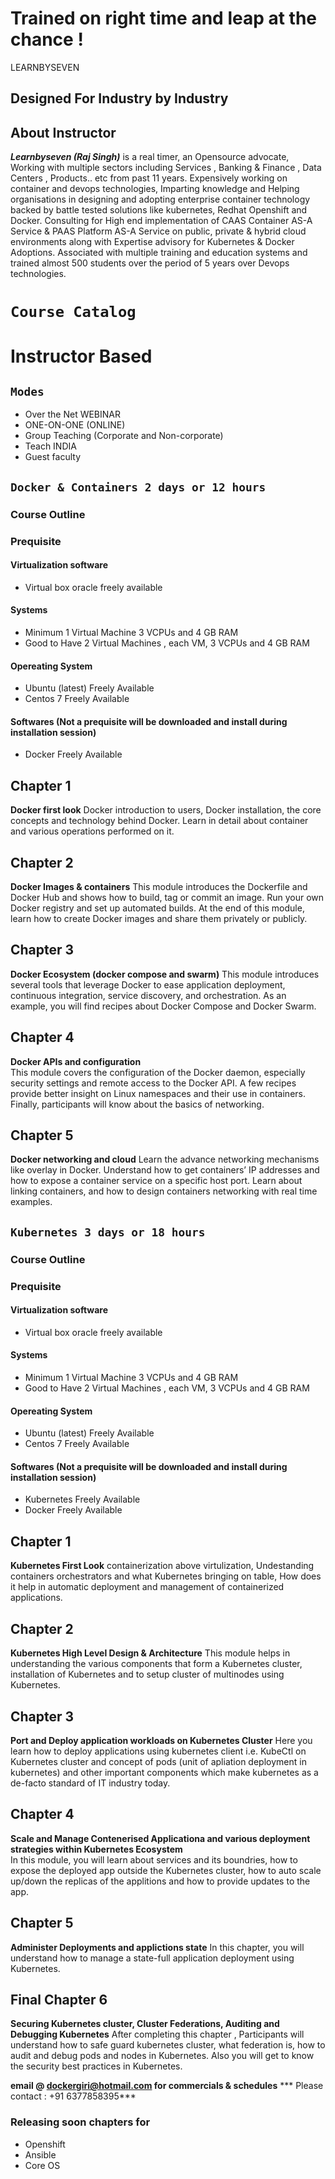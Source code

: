 # Trained on right time and leap at the chance !
LEARNBYSEVEN

## Designed For Industry by Industry
## About Instructor 
***Learnbyseven (Raj Singh)*** is a real timer, an Opensource advocate, Working with multiple sectors including Services , Banking & Finance , Data Centers , Products.. etc from past 11 years. Expensively working on container and devops technologies, Imparting knowledge and Helping organisations in designing and adopting enterprise container technology backed by battle tested solutions like kubernetes, Redhat Openshift and Docker. Consulting for High end implementation of CAAS Container AS-A Service & PAAS Platform AS-A Service on public, private & hybrid cloud environments along with Expertise advisory for Kubernetes & Docker Adoptions. Associated with multiple training and education systems and trained almost 500 students over the period of 5 years over Devops technologies.
# ```Course Catalog```
# Instructor Based 
## ```Modes```
- Over the Net WEBINAR
- ONE-ON-ONE (ONLINE) 
- Group Teaching (Corporate and Non-corporate)
- Teach INDIA 
- Guest faculty  

## ```Docker & Containers 2 days or 12 hours``` 
### Course Outline 
### Prequisite 
#### Virtualization software
 - Virtual box oracle freely available 
#### Systems
 - Minimum 1 Virtual Machine 3 VCPUs and 4 GB RAM
 - Good to Have 2 Virtual Machines , each VM, 3 VCPUs and 4 GB RAM
#### Opereating System
 - Ubuntu (latest) Freely Available
 - Centos 7 Freely Available

#### Softwares (Not a prequisite will be downloaded and install during installation session) 
 - Docker Freely Available


## Chapter 1
**Docker first look**
Docker introduction to users, Docker installation, the core concepts and technology behind Docker. Learn in detail about container and various operations performed on it.

## Chapter 2 
**Docker Images & containers**
This module introduces the Dockerfile and Docker Hub and shows how to build, tag or commit an image. Run your own Docker registry and set up automated builds. At the end of this module, learn how to create Docker images and share them privately or publicly.

## Chapter 3
**Docker Ecosystem (docker compose and swarm)** 
This module introduces several tools that leverage Docker to ease application deployment, continuous integration, service discovery, and orchestration. As an example, you will find recipes about Docker Compose and Docker Swarm.

## Chapter 4
**Docker APIs and configuration**  
This module covers the configuration of the Docker daemon, especially security settings and remote access to the Docker API. A few recipes provide better insight on Linux namespaces and their use in containers. Finally, participants will know about the basics of networking.

## Chapter 5
**Docker networking and cloud** 
Learn the advance networking mechanisms like overlay in Docker. Understand how to get containers’ IP addresses and how to expose a container service on a specific host port. Learn about linking containers, and how to design containers networking with real time examples. 


## ```Kubernetes 3 days or 18 hours``` 
### Course Outline 
### Prequisite
#### Virtualization software
 - Virtual box oracle freely available 
#### Systems
 - Minimum 1 Virtual Machine 3 VCPUs and 4 GB RAM
 - Good to Have 2 Virtual Machines , each VM, 3 VCPUs and 4 GB RAM
#### Opereating System
 - Ubuntu (latest) Freely Available
 - Centos 7 Freely Available

#### Softwares (Not a prequisite will be downloaded and install during installation session) 
  - Kubernetes Freely Available
  - Docker Freely Available
## Chapter 1
**Kubernetes First Look**
containerization above virtulization, Undestanding containers orchestrators and what Kubernetes bringing on table, How does it help in automatic deployment and management of containerized applications.

## Chapter 2 
**Kubernetes High Level Design & Architecture**
This module helps in understanding the various components that form a Kubernetes cluster, installation of Kubernetes and to setup cluster of multinodes using Kubernetes.

## Chapter 3
**Port and Deploy application workloads on Kubernetes Cluster** 
Here you learn how to deploy applications using kubernetes client i.e. KubeCtl on Kubernetes cluster and concept of pods (unit of apliation deployment in kubernetes) and other important components which make kubernetes as a de-facto standard of IT industry today.
## Chapter 4
**Scale and Manage Contenerised Applicationa and various deployment strategies within Kubernetes Ecosystem**  
In this module, you will learn about services and its boundries, how to expose the deployed app outside the Kubernetes cluster, how to auto scale up/down the replicas of the applitions and how to provide updates to the app.

## Chapter 5
**Administer Deployments and applictions state** 
In this chapter, you will understand how to manage a state-full application deployment using Kubernetes. 

## Final Chapter 6
**Securing Kubernetes cluster, Cluster Federations, Auditing and Debugging Kubernetes** 
After completing this chapter , Participants will understand how to safe guard kubernetes cluster, what federation is, how to audit and debug pods and nodes in Kubernetes.  Also you will get to know the security best practices in Kubernetes.

 
**email @ dockergiri@hotmail.com for commercials & schedules** 
*** Please contact : +91 6377858395***




### Releasing soon chapters for
- Openshift 
- Ansible 
- Core OS


